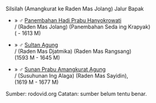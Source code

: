 Silsilah (Amangkurat ke Raden Mas Jolang)
Jalur Bapak

*	» ♂ [Panembahan Hadi Prabu Hanyokrowati][26063]
	<br/>/ (Raden Mas Jolang) (Panembahan Seda ing Krapyak)
	<br/>( - 1613 M)

*	» ♂ [Sultan Agung][26069]
	<br/>/ (Raden Mas Djatmika) (Raden Mas Rangsang)
	<br/>(1593 M - 1645 M)

*	» ♂ [Sunan Prabu Amangkurat Agung][26073]
	<br/>/ (Susuhunan Ing Alaga) (Raden Mas Sayidin),
	<br/>(1619 M - 1677 M)

Sumber: rodovid.org
Catatan: sumber belum tentu benar.

[26063]: http://id.rodovid.org/wk/Orang:26063
[26069]: http://id.rodovid.org/wk/Orang:26069
[26073]: http://id.rodovid.org/wk/Orang:26073
